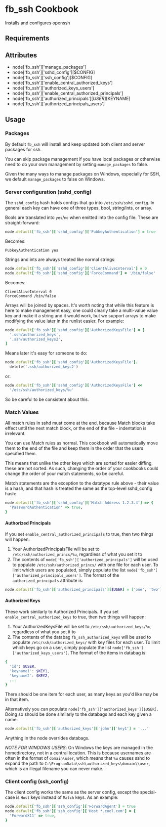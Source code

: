 fb_ssh Cookbook
===============
Installs and configures openssh

Requirements
------------

Attributes
----------
* node['fb_ssh']['manage_packages']
* node['fb_ssh']['sshd_config'][$CONFIG]
* node['fb_ssh']['ssh_config'][$CONFIG]
* node['fb_ssh']['enable_central_authorized_keys']
* node['fb_ssh']['authorized_keys_users']
* node['fb_ssh']['enable_central_authorized_principals']
* node['fb_ssh']['authorized_principals'][$USER][$KEYNAME]
* node['fb_ssh']['authorized_principals_users']

Usage
-----
### Packages
By default `fb_ssh` will install and keep updated both client and server
packages for ssh.

You can skip package management if you have local packages or otherwise need to
do your own management by setting `manage_packages` to false.

Given the many ways to manage packages on Windows, especially for SSH,
we default `manage_packages` to false on Windows.

### Server configuration (sshd_config)
The `sshd_config` hash holds configs that go into `/etc/ssh/sshd_config`. In
general each key can have one of three types, bool, string/ints, or array.

Bools are translated into `yes`/`no` when emitted into the config file. These
are straight-forward:

```ruby
node.default['fb_ssh']['sshd_config']['PubkeyAuthentication'] = true
```

Becomes:

```text
PubkeyAuthentication yes
```

Strings and ints are always treated like normal strings:

```ruby
node.default['fb_ssh']['sshd_config']['ClientAliveInterval'] = 0
node.default['fb_ssh']['sshd_config']['ForceCommand'] = '/bin/false'
```

Becomes:

```text
ClientAliveInterval 0
ForceCommand /bin/false
```

Arrays will be joined by spaces. It's worth noting that while this feature is
here to make management easy, one could clearly take a multi-value value key
and make it a string and it would work, but we support arrays to make modifying
the value later in the runlist easier. For example:

```ruby
node.default['fb_ssh']['sshd_config']['AuthorizedKeysFile'] = [
  '.ssh/authorized_keys',
  '.ssh/authorized_keys2',
]
```

Means later it's easy for someone to do:

```ruby
node.default['fb_ssh']['sshd_config']['AuthorizedKeysFile'].
  delete('.ssh/authorized_keys2')
```

or:

```ruby
node.default['fb_ssh']['sshd_config']['AuthorizedKeysFile'] <<
  '/etc/ssh/authorized_keys/%u'
```

So be careful to be consistent about this.

### Match Values
All match rules in sshd must come at the end, because Match blocks take effect
until the next match block, or the end of the file - indentation is irrelevant.

You can use Match rules as normal. This cookbook will automatically move them
to the end of the file and keep them in the order that the users specified
them.

This means that unlike the other keys which are sorted for easier diffing,
these are not sorted. As such, changing the order of your cookbooks could
change the order of your match statements, so be careful.

Match statements are the exception to the datatype rule above - their value is
a hash, and that hash is treated the same as the top-level sshd_config hash:

```ruby
node.default['fb_ssh']['sshd_config']['Match Address 1.2.3.4'] => {
  'PasswordAuthentication' => true,
}
```

#### Authorized Principals

If you set `enable_central_authorized_principals` to true, then two things will
happen:
1. Your AuthorizedPrincipalsFile will be set to `/etc/ssh/authorized_princs/%u`,
   regardless of what you set it to
2. The contents of `node['fb_ssh']['authorized_principals']` will be used
   to populate `/etc/ssh/authorized_princs/` with one file for each
   user. To limit which users are populated, simply populate the list
   `node['fb_ssh']['authorized_principals_users']`. The format of the
   `authorized_principals` attribute is:

```ruby
node.default['fb_ssh']['authorized_principals'][$USER] = ['one', 'two']
```

#### Authorized Keys

These work similarly to Authorized Principals. If you set
`enable_central_authorized_keys` to true, then two things will happen:
1. Your AuthorizedKeysFile will be set to `/etc/ssh/authorized_keys/%u`,
   regardless of what you set it to
2. The contents of the databag `fb_ssh_authorized_keys`
   will be used to populate `/etc/ssh/authorized_keys/` with key files for each
   user. To limit which keys go on a user, simply populate the list
   `node['fb_ssh']['authorized_keys_users']`. The format of the items
   in databag is:

```ruby
{
  'id': $USER,
  'keyname1': $KEY1,
  'keyname2': $KEY2,
  ...
}
```

There should be one item for each user, as many keys as you'd like may
be in that item.

Alternatively you can populate `node['fb_ssh']['authorized_keys'][$USER]`.
Doing so should be done similarly to the databags and each key given a name:

```ruby
node.default['fb_ssh']['authorized_keys']['john']['key1'] = '...'
```

Anything in the node overrides databags.

*NOTE FOR WINDOWS USERS*: On Windows the keys are managed in the homedirectory,
not in a central location. This is because usernames are often in the format of
`domain\user`, which means that `%u` causes sshd to expand the path to
`C:\ProgramData\ssh\authorized_keys\domain\\user`, which is an illegal filename
you can never make.

### Client config (ssh_config)
The client config works the same as the server config, except the special-case
is `Host` keys instead of `Match` keys. As an example:

```ruby
node.default['fb_ssh']['ssh_config']['ForwardAgent'] = true
node.default['fb_ssh']['ssh_config']['Host *.cool.com'] = {
  'ForwardX11' => true,
}
```

